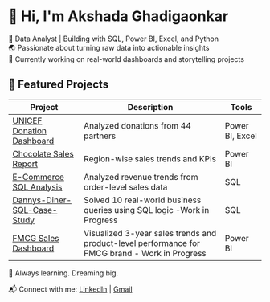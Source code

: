 # 👋 Hi, I'm Akshada Ghadigaonkar

🎯 Data Analyst | Building with SQL, Power BI, Excel, and Python  
🌏 Passionate about turning raw data into actionable insights  
💼 Currently working on real-world dashboards and storytelling projects



## 📂 Featured Projects

| Project | Description | Tools |
|--------|-------------|-------|
| [UNICEF Donation Dashboard](https://github.com/Aksh5/UNICEF-Donation-Analysis) | Analyzed donations from 44 partners | Power BI, Excel |
| [Chocolate Sales Report](https://github.com/Aksh5/Chocolate-Sales-Dashboard) | Region-wise sales trends and KPIs | Power BI |
| [E-Commerce SQL Analysis](https://github.com/Aksh5/EcommerceDB) | Analyzed revenue trends from order-level sales data | SQL |
| [Dannys-Diner-SQL-Case-Study](https://github.com/Aksh5/Dannys-Diner-SQL-Case-Study) | Solved 10 real-world business queries using SQL logic -Work in Progress | SQL |
| [FMCG Sales Dashboard](https://github.com/Aksh5/FMCG-Sales-Dashboard) | Visualized 3-year sales trends and product-level performance for FMCG brand - Work in Progress | Power BI |



🧠 Always learning. Dreaming big.  


📬 Connect with me: [LinkedIn](https://www.linkedin.com/in/akshada-ghadigaonkar) | [Gmail](ghadigaonkar.akshada05@gmail.com)
